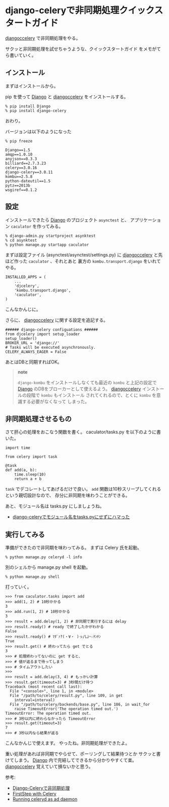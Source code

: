 django-celeryで非同期処理クイックスタートガイド
===============================================

[djangoccelery](https://pypi.python.org/pypi/django-celery)
で非同期処理をやる。

サクッと非同期処理を試せちゃうような、クイックスタートガイド
をメモがてら書いていく。

インストール
------------

まずはインストールから。

pip を使って [Django](https://pypi.python.org/pypi/Django/1.5) と
[djangoccelery](https://pypi.python.org/pypi/django-celery)
をインストールする。

``` {.sourceCode .sh}
% pip install Django
% pip install django-celery
```

おわり。

バージョンは以下のようになった

``` {.sourceCode .sh}
% pip freeze

Django==1.5
amqp==1.0.10
anyjson==0.3.3
billiard==2.7.3.23
celery==3.0.16
django-celery==3.0.11
kombu==2.5.8
python-dateutil==1.5
pytz==2013b
wsgiref==0.1.2
```

設定
----

インストールできたら [Django](https://pypi.python.org/pypi/Django/1.5)
のプロジェクト `asynctest` と、 アプリケーション `caculator`
を作ってみる。

``` {.sourceCode .sh}
% django-admin.py startproject asynktest
% cd asynktest
% python manage.py startapp caculator
```

まずは設定ファイル (asynctest/asynctest/settings.py) に
[djangoccelery](https://pypi.python.org/pypi/django-celery)
と先ほど作った `caculator` 、それとあと 裏方の `kombu.transport.django`
をいれてやる。

``` {.sourceCode .python}
INSTALLED_APPS = (
    ...
    'djcelery',
    'kombu.transport.django',
    'caculator',
)
```

こんなかんじに。

さらに、 [djangoccelery](https://pypi.python.org/pypi/django-celery)
に関する設定を追記する。

``` {.sourceCode .python}
###### django-celery configuations ######
from djcelery import setup_loader
setup_loader()
BROKER_URL = 'django://'
# Tasks will be executed asynchronously.
CELERY_ALWAYS_EAGER = False
```

あとはDBと同期すればOK。

> **note**
>
> `django-kombu` をインストールしなくても最近の `kombu` と上記の設定で
> [Django](https://pypi.python.org/pypi/Django/1.5)
> のDBをブローカーとして使えるよう。
> [djangoccelery](https://pypi.python.org/pypi/django-celery)
> インストールの段階で `kombu` もインストール されてくれるので、とくに
> `kombu` を意識する必要がなくなって しまった。

非同期処理させるもの
--------------------

さて肝心の処理をおこなう関数を書く。 caculator/tasks.py
を以下のように書いた。

``` {.sourceCode .python}
import time

from celery import task

@task
def add(a, b):
    time.sleep(10)
    return a + b
```

`task` でデコレートしてあげるだけで良い。 `add`
関数は10秒スリープしてくれるという親切設計なので、
存分に非同期を味わうことができる。

あと、モジュール名は tasks.py にしましょうね。

-   [django-celeryでモジュール名をtasks.pyにせずにハマった](http://blog.hirokiky.org/2013/03/21/use_task_py_on_celery.html)

実行してみる
------------

準備ができたので非同期を味わってみる。 まずは Celery 氏を起動。

``` {.sourceCode .sh}
% python manage.py celeryd -l info
```

別のシェルから manage.py shell を起動。

``` {.sourceCode .sh}
% python manage.py shell
```

打っていく。

``` {.sourceCode .python}
>>> from caculator.tasks import add
>>> add(1, 2) # 10秒かかる
3
>>> add.run(1, 2) # 10秒かかる
3
>>> result = add.delay(1, 2) # 非同期で実行するには delay
>>> result.ready() # ready で終了したかがわかる
False
>>> result.ready() # ﾏﾀﾞｧ?(・∀・ )っ/凵⌒☆ﾁﾝﾁﾝ
True
>>> result.get() # 終わってたら get でとる
3
>>> # 処理終わってないのに get すると、
>>> # 値が返るまで待ってしまう
>>> # タイムアウトしたい
>>> 
>>> result = add.delay(3, 4) # もっかい計算
>>> result.get(timeout=3) # 3秒間だけ待つ
Traceback (most recent call last):
  File "<console>", line 1, in <module>
  File "/path/to/celery/result.py", line 109, in get
    interval=interval)
  File "/path/to/celery/backends/base.py", line 186, in wait_for
    raise TimeoutError('The operation timed out.')
TimeoutError: The operation timed out.
>>> # 3秒以内に終わらなかったら TimeoutError
>>> result.get(timeout=3)
7
>>> # 3秒以内なら結果が返る
```

こんなかんじで使えます。 やったね。非同期処理ができたよ。

重い処理があれば非同期でやらせて、ポーリングして結果待つとか
サクッと書けてしまう。 [Django](https://pypi.python.org/pypi/Django/1.5)
内で完結してできるから分かりやすくて楽。
[djangoccelery](https://pypi.python.org/pypi/django-celery)
覚えていて損ないかと思う。

参考:

-   [Django-Celeryで非同期処理](http://hdknr.bitbucket.org/celery/)
-   [FirstStep with
    Celery](http://docs.celeryproject.org/en/latest/getting-started/first-steps-with-celery.html)
-   [Running celeryd as ad
    daemon](http://ask.github.com/celery/cookbook/daemonizing.html)

